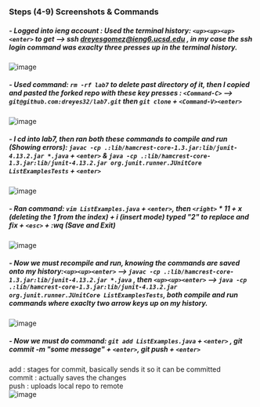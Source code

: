 ### Steps (4-9) Screenshots & Commands 
##### - Logged into ieng account : Used the terminal history: `<up><up><up><enter>` to get --> ssh dreyesgomez@ieng6.ucsd.edu , in my case the ssh login command was exaclty three presses up in the terminal history.
![image](https://github.com/dreyes32/cse15l-lab-reports/assets/146775725/5513b406-0e63-48d2-8580-aae63976aa9a)

##### - Used command: `rm -rf lab7` to delete past directory of it, then I copied and pasted the forked repo with these key presses : `<Command-C>` --> `git@github.com:dreyes32/lab7.git` then `git clone` + `<Command-V><enter>`
![image](https://github.com/dreyes32/cse15l-lab-reports/assets/146775725/1fd6077d-1ac9-4433-b712-a964e0da59d8)

##### - I cd into lab7, then ran both these commands to compile and run (Showing errors): `javac -cp .:lib/hamcrest-core-1.3.jar:lib/junit-4.13.2.jar *.java` + `<enter>` & `java -cp .:lib/hamcrest-core-1.3.jar:lib/junit-4.13.2.jar org.junit.runner.JUnitCore ListExamplesTests` + `<enter>`
![image](https://github.com/dreyes32/cse15l-lab-reports/assets/146775725/5ee87484-aa92-468f-aa08-f19184293b4b)

##### - Ran command: `vim ListExamples.java` + `<enter>`, then `<right>` * 11 + x (deleting the 1 from the index) + i (insert mode) typed "2" to replace and fix + `<esc>` + :wq (Save and Exit)
![image](https://github.com/dreyes32/cse15l-lab-reports/assets/146775725/a1950737-002e-41c7-9772-86d1e32de358)

##### - Now we must recompile and run, knowing the commands are saved onto my history:`<up><up><enter>` --> `javac -cp .:lib/hamcrest-core-1.3.jar:lib/junit-4.13.2.jar *.java` , then `<up><up><enter>` --> `java -cp .:lib/hamcrest-core-1.3.jar:lib/junit-4.13.2.jar org.junit.runner.JUnitCore ListExamplesTests`, both compile and run commands where exaclty two arrow keys up on my history.
![image](https://github.com/dreyes32/cse15l-lab-reports/assets/146775725/c320bb4a-d9cb-4961-ad1b-a5fa89ab859a)

##### - Now we must do command: `git add ListExamples.java` + `<enter>` , git commit -m "some message" + `<enter>`, git push + `<enter>`
add : stages for commit, basically sends it so it can be committed \
commit : actually saves the changes \
push : uploads local repo to remote \
![image](https://github.com/dreyes32/cse15l-lab-reports/assets/146775725/992b357b-f718-4a8a-9e4d-a1949ab5fac2)






